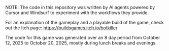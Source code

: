 NOTE: The code in this repository was written by AI agents powered by Cursor and Windsurf to experiment with the workflows they provide.

For an explanation of the gameplay and a playable build of the game, check out the Itch page: https://buildsgames.itch.io/botkiller

The code for this game was generated over an 8 day period from October 12, 2025 to October 20, 2025, mostly during lunch breaks and evenings. 
